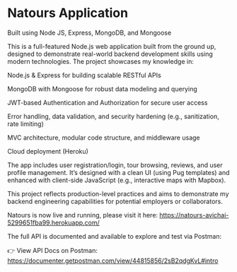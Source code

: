 # Natours Application

Built using Node JS, Express, MongoDB, and Mongoose

This is a full-featured Node.js web application built from the ground up, designed to demonstrate real-world backend development skills using modern technologies. The project showcases my knowledge in:

Node.js & Express for building scalable RESTful APIs

MongoDB with Mongoose for robust data modeling and querying

JWT-based Authentication and Authorization for secure user access

Error handling, data validation, and security hardening (e.g., sanitization, rate limiting)

MVC architecture, modular code structure, and middleware usage

Cloud deployment (Heroku)

The app includes user registration/login, tour browsing, reviews, and user profile management. It’s designed with a clean UI (using Pug templates) and enhanced with client-side JavaScript (e.g., interactive maps with Mapbox).

This project reflects production-level practices and aims to demonstrate my backend engineering capabilities for potential employers or collaborators.

Natours is now live and running, please visit it here: https://natours-avichai-5299651fba99.herokuapp.com/

The full API is documented and available to explore and test via Postman:

👉 View API Docs on Postman: https://documenter.getpostman.com/view/44815856/2sB2qdgKvL#intro
